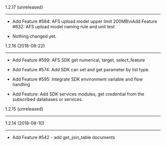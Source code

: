 1.2.17 (unreleased)
-------------------

- Add Feature #584: AFS upload model upper limit 200MB\nAdd Feature #632: AFS upload model naming rule and unit test

- Nothing changed yet.


1.2.16 (2018-08-22)

-------------------

- Add Feature #599: AFS SDK get numerical, target, select_feature
- Add Feature #574: Add SDK can set and get parameter by list type.
- Add Feature #595: Integrate SDK environment variable and flow handling
- Add Feature: Add SDK services modules, get credential from the subscribed databases or services.


1.2.15 (unreleased)

-------------------


1.2.14 (2018-08-10)

-------------------

- Add Feature #542 - add get_join_table documents